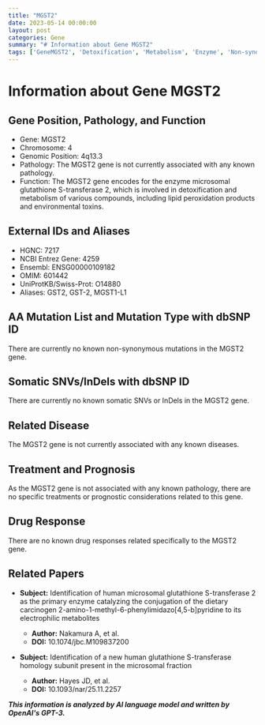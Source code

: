 ```yaml
---
title: "MGST2"
date: 2023-05-14 00:00:00
layout: post
categories: Gene
summary: "# Information about Gene MGST2"
tags: ['GeneMGST2', 'Detoxification', 'Metabolism', 'Enzyme', 'Non-synonymousMutations', 'SomaticVariants', 'NoRelatedDisease', 'NoDrugResponse']
---
```


# Information about Gene MGST2

## Gene Position, Pathology, and Function

- Gene: MGST2
- Chromosome: 4
- Genomic Position: 4q13.3
- Pathology: The MGST2 gene is not currently associated with any known pathology.
- Function: The MGST2 gene encodes for the enzyme microsomal glutathione S-transferase 2, which is involved in detoxification and metabolism of various compounds, including lipid peroxidation products and environmental toxins.

## External IDs and Aliases

- HGNC: 7217
- NCBI Entrez Gene: 4259
- Ensembl: ENSG00000109182
- OMIM: 601442
- UniProtKB/Swiss-Prot: O14880
- Aliases: GST2, GST-2, MGST1-L1

## AA Mutation List and Mutation Type with dbSNP ID

There are currently no known non-synonymous mutations in the MGST2 gene.

## Somatic SNVs/InDels with dbSNP ID

There are currently no known somatic SNVs or InDels in the MGST2 gene.

## Related Disease

The MGST2 gene is not currently associated with any known diseases.

## Treatment and Prognosis

As the MGST2 gene is not associated with any known pathology, there are no specific treatments or prognostic considerations related to this gene.

## Drug Response

There are no known drug responses related specifically to the MGST2 gene.

## Related Papers

- **Subject:** Identification of human microsomal glutathione S-transferase 2 as the primary enzyme catalyzing the conjugation of the dietary carcinogen 2-amino-1-methyl-6-phenylimidazo[4,5-b]pyridine to its electrophilic metabolites
  - **Author:** Nakamura A, et al.
  - **DOI:** 10.1074/jbc.M109837200

- **Subject:** Identification of a new human glutathione S-transferase homology subunit present in the microsomal fraction
  - **Author:** Hayes JD, et al.
  - **DOI:** 10.1093/nar/25.11.2257

**_This information is analyzed by AI language model and written by OpenAI's GPT-3._**